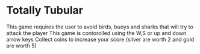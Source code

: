 # Totally Tubular

This game requires the user to avoid birds, buoys and sharks that will try to attack the player
This game is contorolled using the W,S or up and down arrow keys
Collect coins to increase your score (silver are worth 2 and gold are worth 5)
 

